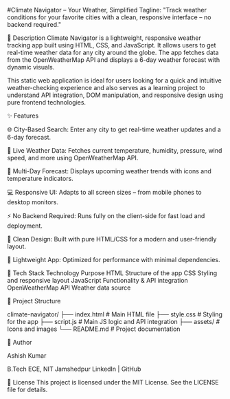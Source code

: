 #Climate Navigator – Your Weather, Simplified
Tagline: "Track weather conditions for your favorite cities with a clean, responsive interface – no backend required."

📖 Description
Climate Navigator is a lightweight, responsive weather tracking app built using HTML, CSS, and JavaScript. It allows users to get real-time weather data for any city around the globe. The app fetches data from the OpenWeatherMap API and displays a 6-day weather forecast with dynamic visuals.

This static web application is ideal for users looking for a quick and intuitive weather-checking experience and also serves as a learning project to understand API integration, DOM manipulation, and responsive design using pure frontend technologies.

✨ Features

🌐 City-Based Search: Enter any city to get real-time weather updates and a 6-day forecast.

📡 Live Weather Data: Fetches current temperature, humidity, pressure, wind speed, and more using OpenWeatherMap API.

📆 Multi-Day Forecast: Displays upcoming weather trends with icons and temperature indicators.

💻 Responsive UI: Adapts to all screen sizes – from mobile phones to desktop monitors.

⚡ No Backend Required: Runs fully on the client-side for fast load and deployment.

🎨 Clean Design: Built with pure HTML/CSS for a modern and user-friendly layout.

📁 Lightweight App: Optimized for performance with minimal dependencies.

🧰 Tech Stack
Technology	Purpose
HTML	Structure of the app
CSS	Styling and responsive layout
JavaScript	Functionality & API integration
OpenWeatherMap API	Weather data source

📁 Project Structure

climate-navigator/
├── index.html         # Main HTML file
├── style.css          # Styling for the app
├── script.js          # Main JS logic and API integration
├── assets/            # Icons and images
└── README.md          # Project documentation

👤 Author

Ashish Kumar

B.Tech ECE, NIT Jamshedpur
LinkedIn | GitHub

📝 License
This project is licensed under the MIT License. See the LICENSE file for details.
